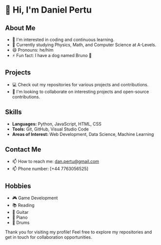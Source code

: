 # 👋 Hi, I'm Daniel Pertu

## About Me
- 👀 I'm interested in coding and continuous learning.
- 🌱 Currently studying Physics, Math, and Computer Science at A-Levels.
- 😄 Pronouns: he/him
- ⚡ Fun fact: I have a dog named Bruno 🐶

## Projects
- 💻 Check out my repositories for various projects and contributions.
- 🌟 I'm looking to collaborate on interesting projects and open-source contributions.

## Skills
- **Languages:** Python, JavaScript, HTML, CSS
- **Tools:** Git, GitHub, Visual Studio Code
- **Areas of Interest:** Web Development, Data Science, Machine Learning

## Contact Me
- 📫 How to reach me: [dan.pertu@gmail.com](mailto:dan.pertu@gmail.com)
- 📫 Phone number: [+44 7763056525]

## Hobbies
- 🎮 Game Development
- 📚 Reading
- 🎸 Guitar
- 🎹 Piano
- 🥁 Drums

Thank you for visiting my profile! Feel free to explore my repositories and get in touch for collaboration opportunities.
